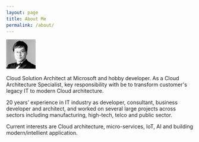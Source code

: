 ```yaml
---
layout: page
title: About Me
permalink: /about/
---
```

![pic](/images/iljoong_sm_bw.jpg)

Cloud Solution Architect at Microsoft and hobby developer. As a Cloud Architecture Specialist, key responsibility with be to transform customer's legacy IT to modern Cloud architecture.

20 years’ experience in IT industry as developer, consultant, business developer and architect, and worked on several large projects across sectors including manufacturing, high-tech, telco and public sector.

Current interests are Cloud architecture, micro-services, IoT, AI and building modern/intellient application.